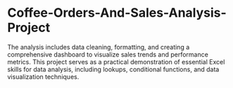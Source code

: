 # Coffee-Orders-And-Sales-Analysis-Project
The analysis includes data cleaning, formatting, and creating a comprehensive dashboard to visualize sales trends and performance metrics. This project serves as a practical demonstration of essential Excel skills for data analysis, including lookups, conditional functions, and data visualization techniques.
